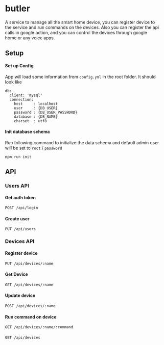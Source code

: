 # butler
A service to manage all the smart home device, you can register device to the service and run commands on the devices.
Also you can register the api calls in google action, and you can control the devices through google home or any voice apps.

## Setup
#### Set up Config
App will load some information from `config.yml` in the root folder. It should look like

```
db:
  client: 'mysql'
  connection:
    host     : localhost
    user     : {DB_USER}
    password : {DB_USER_PASSWORD}
    database : {DB_NAME}
    charset  : utf8
```
#### Init database schema
Run following command to initialize the data schema and default admin user will be set to `root` / `password`
```
npm run init
```

## API
### Users API
#### Get auth token
```
POST /api/login 
```

#### Create user
```
PUT /api/users
```

### Devices API
#### Register device
```
PUT /api/devices/:name
```

#### Get Device
```
GET /api/devices/:name
```

#### Update device
```
POST /api/devices/:name
```

#### Run command on device
```
GET /api/devices/:name/:command
```

####
```
GET /api/devices
```